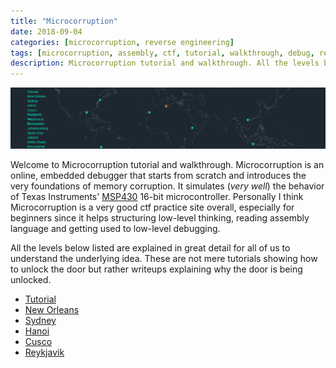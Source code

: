```yaml
---
title: "Microcorruption"
date: 2018-09-04
categories: [microcorruption, reverse engineering]
tags: [microcorruption, assembly, ctf, tutorial, walkthrough, debug, reverse engineering]
description: Microcorruption tutorial and walkthrough. All the levels below listed are explained in great detail for all of us to understand the underlying idea. These are not mere tutorials showing how to unlock the door but rather writeups explaining why the door is being unlocked.
---
```

![microcorruption](/images/microcorruption-index.png)

Welcome to Microcorruption tutorial and walkthrough. Microcorruption is an online, embedded debugger that starts from scratch and introduces the very foundations of memory corruption. It simulates (*very well*) the behavior of Texas Instruments' [MSP430](http://www.ti.com/microcontrollers/msp430-ultra-low-power-mcus/overview.html) 16-bit microcontroller. Personally I think Microcorruption is a very good ctf practice site overall, especially for beginners since it helps structuring low-level thinking, reading assembly language and getting used to low-level debugging. 

All the levels below listed are explained in great detail for all of us to understand the underlying idea. These are not mere tutorials showing how to unlock the door but rather writeups explaining why the door is being unlocked.

* [Tutorial](/microcorruption/tutorial)
* [New Orleans](/microcorruption/new-orleans)
* [Sydney](/microcorruption/sydney)
* [Hanoi](/microcorruption/hanoi)
* [Cusco](/microcorruption/cusco)
* [Reykjavik](/microcorruption/reykjavik)

